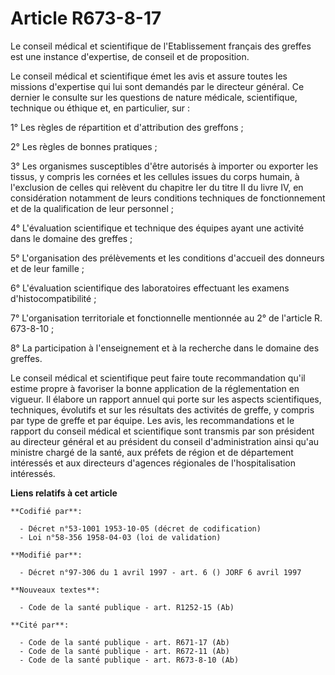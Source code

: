 # Article R673-8-17

Le conseil médical et scientifique de l'Etablissement français des greffes est une instance d'expertise, de conseil et de
proposition.

Le conseil médical et scientifique émet les avis et assure toutes les missions d'expertise qui lui sont demandés par le
directeur général. Ce dernier le consulte sur les questions de nature médicale, scientifique, technique ou éthique et, en
particulier, sur :

1° Les règles de répartition et d'attribution des greffons ;

2° Les règles de bonnes pratiques ;

3° Les organismes susceptibles d'être autorisés à importer ou exporter les tissus, y compris les cornées et les cellules
issues du corps humain, à l'exclusion de celles qui relèvent du chapitre Ier du titre II du livre IV, en considération
notamment de leurs conditions techniques de fonctionnement et de la qualification de leur personnel ;

4° L'évaluation scientifique et technique des équipes ayant une activité dans le domaine des greffes ;

5° L'organisation des prélèvements et les conditions d'accueil des donneurs et de leur famille ;

6° L'évaluation scientifique des laboratoires effectuant les examens d'histocompatibilité ;

7° L'organisation territoriale et fonctionnelle mentionnée au 2° de l'article R. 673-8-10 ;

8° La participation à l'enseignement et à la recherche dans le domaine des greffes.

Le conseil médical et scientifique peut faire toute recommandation qu'il estime propre à favoriser la bonne application de la
réglementation en vigueur. Il élabore un rapport annuel qui porte sur les aspects scientifiques, techniques, évolutifs et sur
les résultats des activités de greffe, y compris par type de greffe et par équipe. Les avis, les recommandations et le
rapport du conseil médical et scientifique sont transmis par son président au directeur général et au président du conseil
d'administration ainsi qu'au ministre chargé de la santé, aux préfets de région et de département intéressés et aux
directeurs d'agences régionales de l'hospitalisation intéressés.

**Liens relatifs à cet article**

	**Codifié par**:

	  - Décret n°53-1001 1953-10-05 (décret de codification)
	  - Loi n°58-356 1958-04-03 (loi de validation)

	**Modifié par**:

	  - Décret n°97-306 du 1 avril 1997 - art. 6 () JORF 6 avril 1997

	**Nouveaux textes**:

	  - Code de la santé publique - art. R1252-15 (Ab)

	**Cité par**:

	  - Code de la santé publique - art. R671-17 (Ab)
	  - Code de la santé publique - art. R672-11 (Ab)
	  - Code de la santé publique - art. R673-8-10 (Ab)
